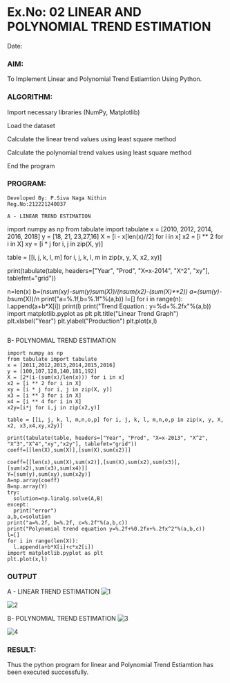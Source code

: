 # Ex.No: 02 LINEAR AND POLYNOMIAL TREND ESTIMATION
Date:
### AIM:
To Implement Linear and Polynomial Trend Estiamtion Using Python.

### ALGORITHM:
Import necessary libraries (NumPy, Matplotlib)

Load the dataset

Calculate the linear trend values using least square method

Calculate the polynomial trend values using least square method

End the program
### PROGRAM:
```
Developed By: P.Siva Naga Nithin
Reg.No:212221240037
```
```
A - LINEAR TREND ESTIMATION
```
import numpy as np
from tabulate import tabulate
x = [2010, 2012, 2014, 2016, 2018]
y = [18, 21, 23,27,16]
X = [i - x[len(x)//2] for i in x] 
x2 = [i ** 2 for i in X]
xy = [i * j for i, j in zip(X, y)]

table = [[i, j, k, l, m] for i, j, k, l, m in zip(x, y, X, x2, xy)]

print(tabulate(table, headers=["Year", "Prod", "X=x-2014", "X^2", "xy"], tablefmt="grid"))

n=len(x)
b=(n*sum(xy)-sum(y)*sum(X))/(n*sum(x2)-(sum(X)**2))
a=(sum(y)-b*sum(X))/n
print("a=%.1f,b=%.1f"%(a,b))
l=[]
for i in range(n):
  l.append(a+b*X[i])
print(l)
print("Trend Equation : y=%d+%.2fx"%(a,b))
import matplotlib.pyplot as plt
plt.title("Linear Trend Graph")
plt.xlabel("Year")
plt.ylabel("Production")
plt.plot(x,l)
```
```
B- POLYNOMIAL TREND ESTIMATION
```
import numpy as np
from tabulate import tabulate
x = [2011,2012,2013,2014,2015,2016]
y = [100,107,128,140,181,192]
X = [2*(i-(sum(x)/len(x))) for i in x]
x2 = [i ** 2 for i in X]
xy = [i * j for i, j in zip(X, y)]
x3 = [i ** 3 for i in X]
x4 = [i ** 4 for i in X]
x2y=[i*j for i,j in zip(x2,y)]

table = [[i, j, k, l, m,n,o,p] for i, j, k, l, m,n,o,p in zip(x, y, X, x2, x3,x4,xy,x2y)]

print(tabulate(table, headers=["Year", "Prod", "X=x-2013", "X^2", "X^3","X^4","xy","x2y"], tablefmt="grid"))
coeff=[[len(X),sum(X)],[sum(X),sum(x2)]]

coeff=[[len(x),sum(X),sum(x2)],[sum(X),sum(x2),sum(x3)],[sum(x2),sum(x3),sum(x4)]]
Y=[sum(y),sum(xy),sum(x2y)]
A=np.array(coeff)
B=np.array(Y)
try:
  solution=np.linalg.solve(A,B)
except:
  print("error")
a,b,c=solution
print("a=%.2f, b=%.2f, c=%.2f"%(a,b,c))
print("Polynomial trend equation y=%.2f+%0.2fx+%.2fx^2"%(a,b,c))
l=[]
for i in range(len(X)):
  l.append(a+b*X[i]+c*x2[i])
import matplotlib.pyplot as plt
plt.plot(x,l)
```

### OUTPUT
A - LINEAR TREND ESTIMATION
![1](https://github.com/nithin-popuri7/TSA_EXP2/assets/94154780/539bec82-907d-49c8-b0fa-c07d5801f7cd)

![2](https://github.com/nithin-popuri7/TSA_EXP2/assets/94154780/f4b23a61-2002-4b8c-8c4d-0ac328277efb)

B- POLYNOMIAL TREND ESTIMATION
![3](https://github.com/nithin-popuri7/TSA_EXP2/assets/94154780/e99860d3-b73e-4170-8357-b4625a891333)

![4](https://github.com/nithin-popuri7/TSA_EXP2/assets/94154780/df5e1c97-5072-42f7-90af-cb6569373f69)


### RESULT:
Thus the python program for linear and Polynomial Trend Estiamtion has been executed successfully.
